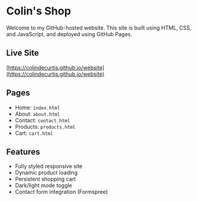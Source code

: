# Colin's Shop

Welcome to my GitHub-hosted website. This site is built using HTML, CSS, and JavaScript, and deployed using GitHub Pages.

## Live Site
[https://colindecurtis.github.io/website](https://colindecurtis.github.io/website)

## Pages
- Home: `index.html`
- About: `about.html`
- Contact: `contact.html`
- Products: `products.html`
- Cart: `cart.html`

## Features
- Fully styled responsive site
- Dynamic product loading
- Persistent shopping cart
- Dark/light mode toggle
- Contact form integration (Formspree)
